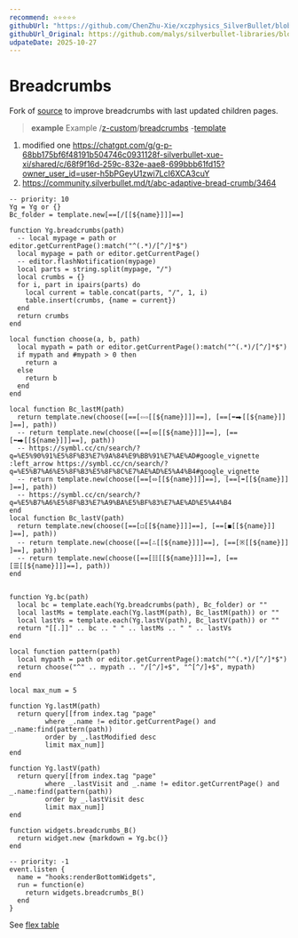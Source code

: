 ```yaml
---
recommend: ⭐⭐⭐⭐⭐
githubUrl: "https://github.com/ChenZhu-Xie/xczphysics_SilverBullet/blob/main/CONFIG/Widget/BreadCrumbs/Bottom.md"
githubUrl_Original: https://github.com/malys/silverbullet-libraries/blob/main/src/Breadcrumbs.md
udpateDate: 2025-10-27
---
```

# Breadcrumbs
Fork of [source](https://community.silverbullet.md/t/breadcrumbs-for-hierarchical-pages/737) to improve breadcrumbs with last updated children pages.

> **example** Example
> /[z-custom](https://silverbullet.l.malys.ovh/z-custom)/[breadcrumbs](https://silverbullet.l.malys.ovh/z-custom/breadcrumbs) -[template](https://silverbullet.l.malys.ovh/z-custom/breadcrumbs/template)

1. modified one https://chatgpt.com/g/g-p-68bb175bf6f48191b504746c0931128f-silverbullet-xue-xi/shared/c/68f9f16d-259c-832e-aae8-699bbb61fd15?owner_user_id=user-h5bPGeyU1zwi7LcI6XCA3cuY
2. https://community.silverbullet.md/t/abc-adaptive-bread-crumb/3464

```space-lua
-- priority: 10
Yg = Yg or {}
Bc_folder = template.new[==[/[[${name}]]​]==]

function Yg.breadcrumbs(path)
  -- local mypage = path or editor.getCurrentPage():match("^(.*)/[^/]*$")
  local mypage = path or editor.getCurrentPage()
  -- editor.flashNotification(mypage)
  local parts = string.split(mypage, "/")
  local crumbs = {}
  for i, part in ipairs(parts) do
    local current = table.concat(parts, "/", 1, i)
    table.insert(crumbs, {name = current})
  end
  return crumbs
end

local function choose(a, b, path)
  local mypath = path or editor.getCurrentPage():match("^(.*)/[^/]*$")
  if mypath and #mypath > 0 then
    return a
  else
    return b
  end
end

local function Bc_lastM(path)
  return template.new(choose([==[⇦⇨[[${name}]]​]==], [==[⬅⮕[[${name}]]​]==], path))
  -- return template.new(choose([==[⤄[[${name}]]​]==], [==[⬅⮕[[${name}]]​]==], path))
  -- https://symbl.cc/cn/search/?q=%E5%90%91%E5%8F%B3%E7%9A%84%E9%BB%91%E7%AE%AD#google_vignette :left_arrow https://symbl.cc/cn/search/?q=%E5%B7%A6%E5%8F%B3%E5%8F%8C%E7%AE%AD%E5%A4%B4#google_vignette
  -- return template.new(choose([==[⬄[[${name}]]​]==], [==[⬌[[${name}]]​]==], path))
  -- https://symbl.cc/cn/search/?q=%E5%B7%A6%E5%8F%B3%E7%A9%BA%E5%BF%83%E7%AE%AD%E5%A4%B4
end
local function Bc_lastV(path)
  return template.new(choose([==[◻[[${name}]]​]==], [==[◼[[${name}]]​]==], path))
  -- return template.new(choose([==[∴[[${name}]]​]==], [==[※[[${name}]]​]==], path))
  -- return template.new(choose([==[☷[[${name}]]​]==], [==[☰[[${name}]]​]==], path))
end


function Yg.bc(path)
  local bc = template.each(Yg.breadcrumbs(path), Bc_folder) or ""
  local lastMs = template.each(Yg.lastM(path), Bc_lastM(path)) or ""
  local lastVs = template.each(Yg.lastV(path), Bc_lastV(path)) or ""
  return "[[.]]" .. bc .. " " .. lastMs .. " " .. lastVs
end

local function pattern(path)
  local mypath = path or editor.getCurrentPage():match("^(.*)/[^/]*$")
  return choose("^" .. mypath .. "/[^/]+$", "^[^/]+$", mypath)
end

local max_num = 5

function Yg.lastM(path)
  return query[[from index.tag "page" 
         where _.name != editor.getCurrentPage() and _.name:find(pattern(path))
         order by _.lastModified desc
         limit max_num]]
end

function Yg.lastV(path)
  return query[[from index.tag "page" 
         where _.lastVisit and _.name != editor.getCurrentPage() and _.name:find(pattern(path))
         order by _.lastVisit desc
         limit max_num]]
end

function widgets.breadcrumbs_B()
  return widget.new {markdown = Yg.bc()}
end
```

```space-lua
-- priority: -1
event.listen {
  name = "hooks:renderBottomWidgets",
  run = function(e)
    return widgets.breadcrumbs_B()
  end
}
```

See [flex table](https://community.silverbullet.md/t/space-lua-flexbox-columns/2017)